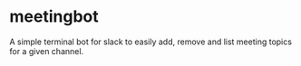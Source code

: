 # meetingbot

A simple terminal bot for slack to easily add, remove and list meeting topics for a given channel.